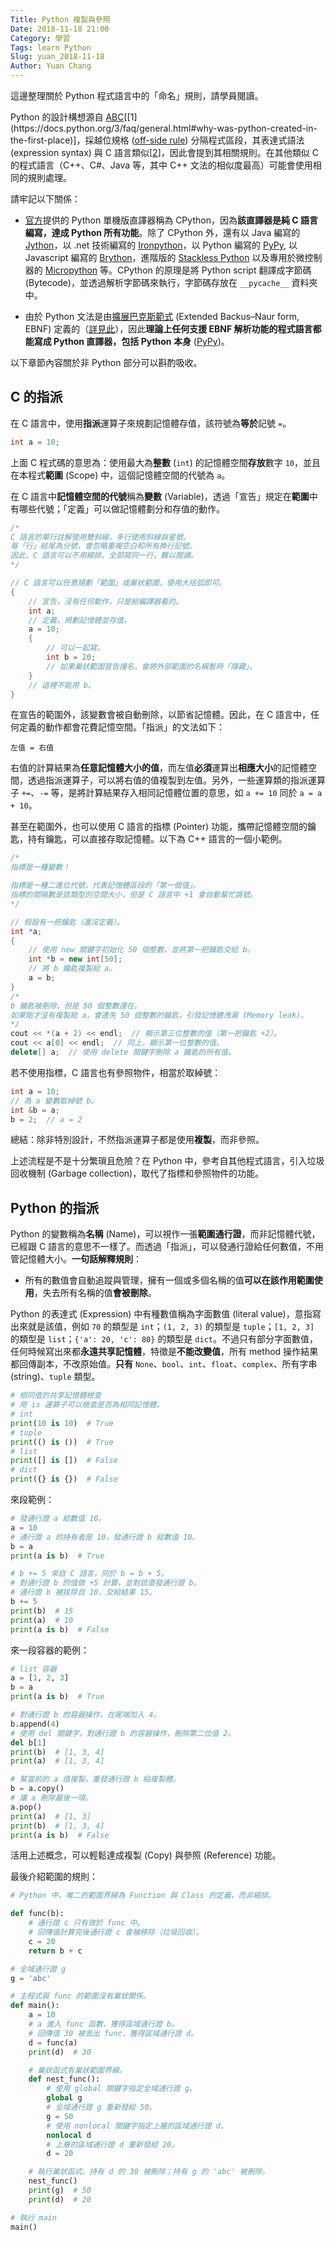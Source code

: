 ```yaml
---
Title: Python 複製與參照
Date: 2018-11-18 21:00
Category: 學習
Tags: learn Python
Slug: yuan_2018-11-18
Author: Yuan Chang
---
```


這邊整理關於 Python 程式語言中的「命名」規則，請學員閱讀。

<!-- PELICAN_END_SUMMARY -->

Python 的設計構想源自 [ABC](https://en.wikipedia.org/wiki/ABC_(programming_language))[[1](https://docs.python.org/3/faq/general.html#why-was-python-created-in-the-first-place)]，採越位規格 ([off-side rule](https://en.wikipedia.org/wiki/Off-side_rule)) 分隔程式區段，其表達式語法 (expression syntax)  與 C 語言類似[[2](http://citeseerx.ist.psu.edu/viewdoc/download;jsessionid=55E61F6DF3941177AB9945E14E0B5FAD?doi=10.1.1.38.2023&rep=rep1&type=pdf)]，因此會提到其相關規則。在其他類似 C 的程式語言（C++、C#、Java 等，其中 C++ 文法的相似度最高）可能會使用相同的規則處理。

請牢記以下關係：

+ [官方](https://www.python.org)提供的 Python 單機版直譯器稱為 CPython，因為**該直譯器是純 C 語言編寫，達成 Python 所有功能**。除了 CPython 外，還有以 Java 編寫的 [Jython](https://github.com/jythontools/jython)，以 .net 技術編寫的 [Ironpython](http://ironpython.net/)，以 Python 編寫的 [PyPy](https://pypy.org/), 以 Javascript 編寫的 [Brython](https://brython.info/)，進階版的 [Stackless Python](https://github.com/stackless-dev/stackless) 以及專用於微控制器的 [Micropython](https://github.com/micropython/micropython) 等。CPython 的原理是將 Python script 翻譯成字節碼 (Bytecode)，並透過解析字節碼來執行，字節碼存放在 `__pycache__` 資料夾中。

+ 由於 Python 文法是由[擴展巴克斯範式](https://en.wikipedia.org/wiki/Extended_Backus%E2%80%93Naur_form) (Extended Backus–Naur form, EBNF) 定義的（[詳見此](https://docs.python.org/3/reference/expressions.html)），因此**理論上任何支援 EBNF 解析功能的程式語言都能寫成 Python 直譯器，包括 Python 本身** ([PyPy](http://www.pypy.org))。

以下章節內容關於非 Python 部分可以斟酌吸收。

C 的指派
---

在 C 語言中，使用**指派**運算子來規劃記憶體存值，該符號為**等於**記號 `=`。

```c
int a = 10;
```

上面 C 程式碼的意思為：使用最大為**整數** (`int`) 的記憶體空間**存放**數字 `10`，並且在本程式**範圍** (Scope) 中，這個記憶體空間的代號為 `a`。

在 C 語言中**記憶體空間的代號**稱為**變數** (Variable)，透過「宣告」規定在**範圍**中有哪些代號；「定義」可以做記憶體劃分和存值的動作。

```c
/*
C 語言的單行註解使用雙斜線，多行使用斜線與星號。
每「行」結尾為分號，會忽略重複空白和所有換行記號。
因此，C 語言可以不用縮排、全部寫同一行，難以閱讀。
*/

// C 語言可以任意規劃「範圍」或巢狀範圍，使用大括弧即可。
{
    // 宣告，沒有任何動作，只是給編譯器看的。
    int a;
    // 定義，規劃記憶體並存值。
    a = 10;
    {
        // 可以一起寫。
        int b = 20;
        // 如果巢狀範圍宣告撞名，會將外部範圍的名稱暫時「隱藏」。
    }
    // 這裡不能用 b。
}
```

在宣告的範圍外，該變數會被自動刪除，以節省記憶體。因此，在 C 語言中，任何定義的動作都會花費記憶空間。「指派」的文法如下：

```
左值 = 右值
```

右值的計算結果為**任意記憶體大小的值**，而左值**必須**運算出**相應大小**的記憶體空間，透過指派運算子，可以將右值的值複製到左值。另外，一些運算類的指派運算子 `+=`、`-=` 等，是將計算結果存入相同記憶體位置的意思，如 `a += 10` 同於 `a = a + 10`。

甚至在範圍外，也可以使用 C 語言的指標 (Pointer) 功能，攜帶記憶體空間的鑰匙，持有鑰匙，可以直接存取記憶體。以下為 C++ 語言的一個小範例。

```c++
/*
指標是一種變數！

指標是一種二進位代號，代表記憶體區段的「第一個值」。
指標的間隔數是該類型的空間大小，但是 C 語言中 +1 會自動幫忙跳號。
*/

// 假設有一把鑰匙（還沒定義）。
int *a;
{
    // 使用 new 關鍵字初始化 50 個整數，並將第一把鑰匙交給 b。
    int *b = new int[50];
    // 將 b 鑰匙複製給 a。
    a = b;
}
/*
b 鑰匙被刪除，但是 50 個整數還在。
如果剛才沒有複製給 a，會遺失 50 個整數的鑰匙，引發記憶體洩漏 (Memory leak)。
*/
cout << *(a + 2) << endl;  // 顯示第三位整數的值（第一把鑰匙 +2）。
cout << a[0] << endl;  // 同上，顯示第一位整數的值。
delete[] a;  // 使用 delete 關鍵字刪除 a 鑰匙的所有值。
```

若不使用指標，C 語言也有參照物件，相當於取綽號：

```c
int a = 10;
// 為 a 變數取綽號 b。
int &b = a;
b = 2;  // a = 2
```

總結：除非特別設計，不然指派運算子都是使用**複製**，而非參照。

上述流程是不是十分繁瑣且危險？在 Python 中，參考自其他程式語言，引入垃圾回收機制 (Garbage collection)，取代了指標和參照物件的功能。

Python 的指派
---

Python 的變數稱為**名稱** (Name)，可以視作一張**範圍通行證**，而非記憶體代號，已經跟 C 語言的意思不一樣了。而透過「指派」，可以發通行證給任何數值，不用管記憶體大小。**一句話解釋規則**：

+ 所有的數值會自動追蹤與管理，擁有一個或多個名稱的值**可以在該作用範圍使用**，失去所有名稱的值**會被刪除**。

Python 的表達式 (Expression) 中有種數值稱為字面數值 (literal value)，意指寫出來就是該值，例如 `70` 的類型是 `int`；`(1, 2, 3)` 的類型是 `tuple`；`[1, 2, 3]` 的類型是 `list`；`{'a': 20, 'c': 80}` 的類型是 `dict`。不過只有部分字面數值，任何時候寫出來都**永遠共享記憶體**，特徵是**不能改變值**，所有 method 操作結果都回傳副本，不改原始值。**只有** `None`、`bool`、`int`、`float`、`complex`、所有字串 (string)、`tuple` 類型。

```python
# 相同值的共享記憶體檢查
# 用 is 運算子可以檢查是否為相同記憶體。
# int
print(10 is 10)  # True
# tuple
print(() is ())  # True
# list
print([] is [])  # False
# dict
print({} is {})  # False
```

來段範例：

```python
# 發通行證 a 給數值 10。
a = 10
# 通行證 a 的持有者是 10，發通行證 b 給數值 10。
b = a
print(a is b)  # True

# b += 5 來自 C 語言，同於 b = b + 5。
# 對通行證 b 的值做 +5 計算，並對該值發通行證 b。
# 通行證 b 被拔除自 10，交給結果 15。
b += 5
print(b)  # 15
print(a)  # 10
print(a is b)  # False
```

來一段容器的範例：

```python
# list 容器
a = [1, 2, 3]
b = a
print(a is b)  # True

# 對通行證 b 的容器操作，在尾端加入 4。
b.append(4)
# 使用 del 關鍵字，對通行證 b 的容器操作，刪除第二位值 2。
del b[1]
print(b)  # [1, 3, 4]
print(a)  # [1, 3, 4]

# 幫當前的 a 值複製，重發通行證 b 給複製體。
b = a.copy()
# 讓 a 刪除最後一項。
a.pop()
print(a)  # [1, 3]
print(b)  # [1, 3, 4]
print(a is b)  # False
```

活用上述概念，可以輕鬆達成複製 (Copy) 與參照 (Reference) 功能。

最後介紹範圍的規則：

```python
# Python 中，唯二的範圍界線為 Function 與 Class 的定義，而非縮排。

def func(b):
    # 通行證 c 只有效於 func 中。
    # 回傳值計算完後通行證 c 會被移除（垃圾回收）。
    c = 20
    return b + c

# 全域通行證 g
g = 'abc'

# 主程式與 func 的範圍沒有巢狀關係。
def main():
    a = 10
    # a 進入 func 函數，獲得區域通行證 b。
    # 回傳值 30 被丟出 func，獲得區域通行證 d。
    d = func(a)
    print(d)  # 30

    # 巢狀函式有巢狀範圍界線。
    def nest_func():
        # 使用 global 關鍵字指定全域通行證 g。
        global g
        # 全域通行證 g 重新發給 50。
        g = 50
        # 使用 nonlocal 關鍵字指定上層的區域通行證 d。
        nonlocal d
        # 上層的區域通行證 d 重新發給 20。
        d = 20

    # 執行巢狀函式。持有 d 的 30 被刪除；持有 g 的 'abc' 被刪除。
    nest_func()
    print(g)  # 50
    print(d)  # 20

# 執行 main
main()
```
